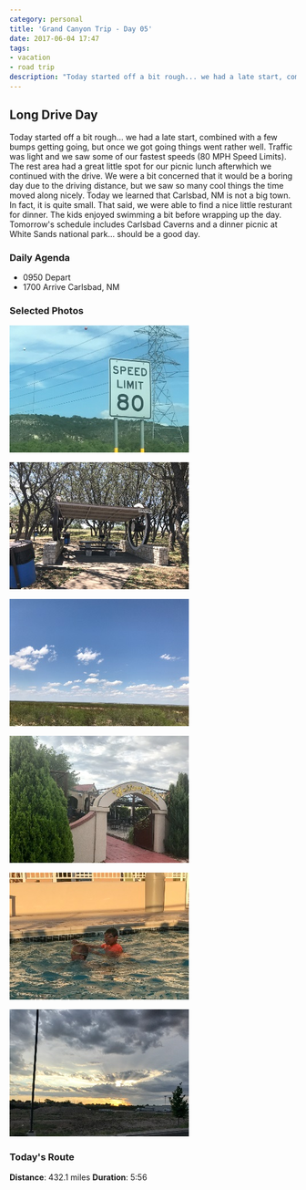 ```yaml
---
category: personal
title: 'Grand Canyon Trip - Day 05'
date: 2017-06-04 17:47
tags:
- vacation
- road trip
description: "Today started off a bit rough... we had a late start, combined with a few bumps getting going, but once we got going things went rather well. Traffic was light and we saw some of our fastest speeds (80 MPH Speed Limits). The rest area had a great little spot for our picnic lunch afterwhich we continued with the drive. We were a bit concerned that it would be a boring day due to the driving distance, but we saw so many cool things the time moved along nicely. Today we learned that Carlsbad, NM is not a big town. In fact, it is quite small."
---
```


## Long Drive Day
Today started off a bit rough... we had a late start, combined with a few bumps getting going, but once we got going things went rather well. Traffic was light and we saw some of our fastest speeds (80 MPH Speed Limits). The rest area had a great little spot for our picnic lunch afterwhich we continued with the drive. We were a bit concerned that it would be a boring day due to the driving distance, but we saw so many cool things the time moved along nicely. Today we learned that Carlsbad, NM is not a big town. In fact, it is quite small. That said, we were able to find a nice little resturant for dinner. The kids enjoyed swimming a bit before wrapping up the day. Tomorrow's schedule includes Carlsbad Caverns and a dinner picnic at White Sands national park... should be a good day.


### Daily Agenda
- 0950 Depart
- 1700 Arrive Carlsbad, NM


### Selected Photos
<div>

<a class="example-image-link" href="/images/IMG_0514.jpg" data-lightbox="daily-1" data-title="Fastest we've seen"><img class="example-image lb_image" src="/images/IMG_0514_thumb.jpg" alt="image-1" /></a>

<a class="example-image-link" href="/images/IMG_0518.jpg" data-lightbox="daily-1" data-title="Another great lunch spot"><img class="example-image lb_image_right" src="/images/IMG_0518_thumb.jpg" alt="image-1" /></a>

<a class="example-image-link" href="/images/IMG_0521.jpg" data-lightbox="daily-1" data-title="Officially in big sky country"><img class="example-image lb_image" src="/images/IMG_0521_thumb.jpg" alt="image-1" /></a>

<a class="example-image-link" href="/images/IMG_0523.jpg" data-lightbox="daily-1" data-title="Great little spot for dinner"><img class="example-image lb_image_right" src="/images/IMG_0523_thumb.jpg" alt="image-1" /></a>

<a class="example-image-link" href="/images/IMG_0529.jpg" data-lightbox="daily-1" data-title="Swiming at the end of the day of driving"><img class="example-image lb_image" src="/images/IMG_0529_thumb.jpg" alt="image-1" /></a>

<a class="example-image-link" href="/images/IMG_0530.jpg" data-lightbox="daily-1" data-title="San Antonio Riverwalk"><img class="example-image lb_image_right" src="/images/IMG_0530_thumb.jpg" alt="image-1" /></a>

</div>

### Today's Route
__Distance__: 432.1 miles __Duration__: 5:56

<div id="map"></div>
<script>
    var stops = [
        {name: 'SpringHill Suites', lat: 29.615672, lon: -98.598078},
        {name: 'Fairfield Inn and Suites', lat: 32.391971, lon: -104.2230587},
    ];

    var encoded_route = "}dzsD`b{xQwj@pSyg@|Zei@zYyo@zP}j@f[in@bRsj@|Z}i@v[gi@`[oj@n\\ai@~[qi@z[}e@p^gc@zg@cd@bh@cf@dj@ue@|i@{e@`j@{e@lj@ed@li@sc@vk@ea@`o@w`@bo@}`@po@sg@ff@et@tJau@hCyt@zCgm@~\\oe@pj@ua@lg@_j@pa@sm@v`@}p@zRas@hVam@be@_j@tj@kj@lj@}m@tb@kr@b\\{n@|a@sX|x@iVvy@m^tv@sf@rn@}i@lj@qj@pf@{f@zl@sn@|`@ct@bV_s@nYc]|t@}V~z@kWjz@m]hu@gf@po@oe@ln@ed@|m@mb@bo@oc@fi@}o@x\\qd@no@a]fv@{\\vu@u]dw@{Kly@aAdp@mB~o@sSfv@e^xp@ca@xl@Br_A{Fz~@}A`bAeAd`AeC`aAaAb`AgN~}@}Xbv@cj@|i@kb@hm@sSjv@c]|n@yg@vb@e^br@oL`_Aed@zq@o[pu@c`@dt@q^dt@qu@lLqs@nV}s@rVii@nh@qT|{@gT|{@cTf|@mTn{@{Q~|@_Kn_AcKl`AgMrbAuRdbAuRhaAmRnaAkRxaAoR`aAw]r{@g_@b{@}^b{@wb@bw@kj@zp@}i@pp@sc@vv@s_@jz@{^nz@{[h}@}Zr}@}Zp}@g_@hz@ej@hq@gb@pw@k]|{@o]d|@q_@pz@ye@pu@qe@ju@{j@ho@is@fb@ys@|b@ss@dc@ct@~`@{w@rYms@zb@_s@fd@ir@ld@sm@hl@kc@|u@wHtdAoHleAy^rx@mn@hk@oj@zo@yX|}@mRpaAcW|_Asn@ti@it@db@{s@jb@_y@fVkx@nYav@z]}b@pw@{^~z@_b@rx@oe@xu@cXh~@iO~bAiO|bAwOxbAoOzbAoO~bAuGbdA~NzbAhOhcAlIfdApIjdAf[x|@tc@vv@bd@nw@xTr~@iKfdA}HjdA|M~bAhQ`aAvPrbAeBndAsGddAzSfaAxXx~@xX|~@tKbcAbDvdAdEdeAnRxaApSpaAxSlaA~S~`AlRp}@zSbaAhRpaAlPpbAdRjbAnShaApS|`A`PbcAMfeAwEddAyFbeAkPhbAcQnbA_QhbAuX`_Ay\\b|@{\\t|@k]n|@_]d|@s[t|@sXp~@uXd_AqXb_AsX`_A_Yl~@a]z|@{]j~@}\\n|@{\\p|@y\\t|@m\\r{@}\\p|@{\\n|@yXv~@wT`aAsT~`AqT`aAkTdaAyT|`AoLxcAmIpdAqIndAmIrdAyGxdAkE`eAyEheAkEbeAoEfeAgCpcAqFbeAgVz_AiYp~@iX|}@cCdeA_JldAe]h|@i^j{@m^t{@a^`|@cW|r@cIxq@eKr{@iJdbAwFvdAdCnfAtCxfAzCzfA~@fgA_OddAaXx`AaX`aA{Wz`A_Xp`A{WbaAoWlaA_UnbAaUfbAcUjbAmS~}@oQvaAeNxdAcN|dA_NvdAsNxdAsP|cAyPddAqPddAcPfdAkOldAoOndAmOpdAgOpdAmOndAmOndAcOlcAiNpbAkLxz@{K|w@iHvz@fCx|@nJpx@fI|r@`Cjw@l@dy@`Nb_AtQd{@zOr}@pGveAvGffA`HdfAjSdcAbV|aApVjbAtU|aAtGpfAiH~eAqKpeAkKreAkRncA}QvcAsBxfAMbgAQbgAUzfAgIhfAqKneAqKreAkK|dAmKjeAuKzeA_NvdAq_@t{@ig@zt@ms@|d@cP~aAuFzfAqHlfA}ElgAw@bhAgOldA}KheAnDtfAo@zfAeLneA_LreAkLleAgLneAiTnaAFbfAbPvcA|c@dy@t\\d}@jItdAjg@vu@jZt_ApPbdArPddA`F|eAiQxcAeW|`Aqh@zs@ki@zs@_b@bz@_J`fAyI~eAwI|eA_J`fAeU|aAeZ|_AcZ|_AeZz_Ac\\n~@kb@hz@mp@|h@iv@~`@io@|j@__@x|@}^z|@ma@xz@it@bd@cd@tw@k[f_Ae[j_Am[h_Aw\\n~@ya@zz@ua@b{@qa@zz@ya@`{@}W`aA}TpbAeVlaAuSjcA_UrbA}TlbAkGxeAjAhgAXfgAkDbgAiDxfAs@tgA~@jgA~@dgA|@hgApLtdAdYn`ArF~eAOfgAyQzbAyWraAsN|dAeFlfAWfgAvFvfAtGhfAzIdfAtIbfAxI`fAxIdfA|I`fA|KreAd[j_An[l_A`U~aApKxeAtKreAvIveAvFfgAxFjfAfCvfAw@fgAo@bgAeIneA}Xz`AwXv`AeQrcAaHlfA}GnfAyGhfA{GheAcHbgAyM`eAoO|dAiOrdAgB`gAm@fgAu@hgAu@bgAs@fgAw@hgAm@fgAq@fgAs@fgAs@fgAq@hgAeHraAa]zx@u]jz@mW`}@CftAvDjw@~Svq@wF`k@aXrg@a_@|o@ga@js@ca@`s@aa@ns@{`@js@}`@ps@ea@ds@ea@~r@ma@`s@ga@ds@ia@bs@ea@bs@o_@|t@g]fv@q\\du@}Ybp@yY`p@wY~o@wY~o@m[zo@k_@tt@s_@`u@e^dv@wXzy@ka@hs@uc@rq@qc@nq@}a@~r@qa@ps@ka@rs@qa@ts@ma@js@i_@fp@a[xi@g\\tk@o[lj@{[~j@s^xo@_d@|v@wa@~s@ue@ro@go@xb@eo@zb@go@|b@go@~b@eo@|b@eo@~b@eo@~b@go@|b@co@`c@io@~b@co@~b@eo@~b@go@`c@eo@~b@eo@bc@oo@|b@_o@bc@im@|e@yh@tl@wh@rl@wh@rl@uh@rl@wh@tl@wh@pl@uh@tl@{h@tl@sk@`h@au@jTmu@zSgu@vS_s@lVwh@fe@yi@~f@aj@hg@eh@le@kd@~a@wd@fb@y\\vZkc@~Rgl@dTor@~Vul@fT}k@jTyj@hSch@jRgn@hUyo@lXqn@t[{h@|c@gd@ni@ol@``@ml@``@kl@b`@ol@b`@ml@b`@kl@b`@ml@b`@ol@d`@kl@b`@kl@b`@ol@b`@kl@b`@kl@f`@mk@l_@ue@d[wk@v_@ml@h`@ol@f`@ol@f`@kl@b`@il@f`@{c@vf@gOnv@sOnw@oPdz@mPfz@oPdz@oPdz@oPfz@yMlq@uMpp@uOtw@oPfz@mPbz@gO~u@sOnw@oNpp@u\\dh@ke@x_@kg@xa@cf@v`@ud@l_@oe@``@mf@`a@ci@jc@uh@`c@ch@hb@uh@|b@ej@fd@ue@f`@kd@j_@gf@z`@ee@~_@{e@t`@ab@j]oc@h^{`@h\\s]lYea@n\\gd@d_@{a@b]ic@n^{i@f^gm@|^gm@~^am@z^cm@z^em@|^_m@`_@em@v^cm@z^gm@|^am@z^em@~^gm@z^{l@|^cm@`_@em@~^em@z^cm@~^_m@z^cm@`_@em@~^cm@`_@cm@v^cf@vd@af@pg@mg@|h@yf@tg@un@lUor@xGiq@tGim@|Fal@xFek@vFak@tFek@rF}j@vFck@rFok@rCsk@Tsk@Tuk@Rwk@Vuk@T_k@Tal@Tak@mFej@aLij@_Lij@aL}h@kKik@tFmi@rJal@jKgi@tJua@hDcd@dVk_@|Xu_@|[aa@|Tgg@w@ci@o@s]|[}Ylb@yi@bR_t@?wl@Dgd@bVwa@n`@e_@tf@q]rd@__@lf@s_@hg@m_@`g@i`@bh@g`@`h@{_@ng@u]zd@a\\xb@{^hf@}_@vg@q_@dg@k]nd@q\\jc@u\\tc@i]rk@";

    function initMap() {
        var mid_point =  {lat: 30.895996, lng: -102.402736};

        var map = new google.maps.Map(document.getElementById('map'), {
            zoom: 6,
            center: mid_point,
            fullscreenControl: true,
            styles: [
                {
                    "featureType": "administrative",
                    "elementType": "all",
                    "stylers": [{"saturation": "-100"}]
                },
                {
                    "featureType": "administrative.province",
                    "elementType": "all",
                    "stylers": [{"visibility": "on"}]
                },
                {
                    "featureType": "landscape",
                    "elementType": "all",
                    "stylers": [{"saturation": -100}, {"lightness": 65}, {"visibility": "on"}]
                },
                {
                    "featureType": "poi",
                    "elementType": "all",
                    "stylers": [{"saturation": -100}, {"lightness": "50"}, {"visibility": "simplified"}]
                },
                {
                    "featureType": "road",
                    "elementType": "all",
                    "stylers": [{"saturation": "-100"}]
                },
                {
                    "featureType": "road.highway",
                    "elementType": "all",
                    "stylers": [{"visibility": "simplified"}]
                },
                {
                    "featureType": "road.arterial",
                    "elementType": "all",
                    "stylers": [{"lightness": "30"}]
                },
                {
                    "featureType": "road.local",
                    "elementType": "all",
                    "stylers": [{"lightness": "40"}]
                },
                {
                    "featureType": "transit",
                    "elementType": "all",
                    "stylers": [{"saturation": -100}, {"visibility": "simplified"}]
                },
                {
                    "featureType": "water",
                    "elementType": "geometry",
                    "stylers": [{"hue": "#ffff00"}, {"lightness": -25}, {"saturation": -97}]
                },
                {
                    "featureType": "water",
                    "elementType": "labels",
                    "stylers": [{"lightness": -25 },{"saturation": -100}]
                }
            ]
        });

        for (var i = 0; i < stops.length; i++) {
          var latLng = new google.maps.LatLng(stops[i].lat, stops[i].lon);
          var marker = new google.maps.Marker({
            position: latLng,
            map: map,
            title: stops[i].name
          });
        }

        var routePath = new google.maps.Polyline({
          path: google.maps.geometry.encoding.decodePath(encoded_route),
          geodesic: true,
          strokeColor: '#FF0000',
          strokeOpacity: 1.0,
          strokeWeight: 4
        });

        routePath.setMap(map);

    }
</script>
<script async defer src="https://maps.googleapis.com/maps/api/js?key=AIzaSyCgUYlm-BQOCLSc66tIMVe3DUSXwxpAjDw&libraries=geometry&callback=initMap">
</script>



